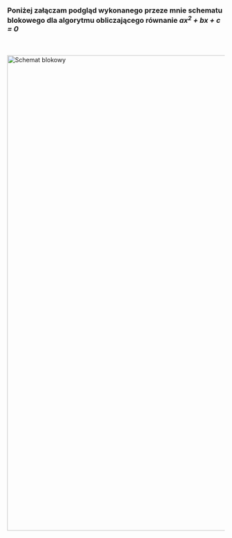 ### Poniżej załączam podgląd wykonanego przeze mnie schematu blokowego dla algorytmu obliczającego równanie *ax<sup>2</sup> + bx + c = 0*
<br>
<br>


  <img src="https://i.imgur.com/qP67D2F.png" alt="Schemat blokowy" width="1100">

